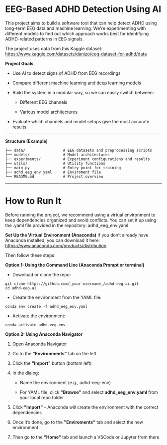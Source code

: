 # EEG-Based ADHD Detection Using AI

This project aims to build a software tool that can help detect ADHD using long-term EEG data and machine learning. We're experimenting with different models to find out which approach works best for identifying ADHD-related patterns in EEG signals.

The project uses data from this Kaggle dataset:
https://www.kaggle.com/datasets/danizo/eeg-dataset-for-adhd/data

**Project Goals**
   - Use AI to detect signs of ADHD from EEG recordings

  - Compare different machine learning and deep learning models

  - Build the system in a modular way, so we can easily switch between:

    - Different EEG channels

    - Various model architectures

  - Evaluate which channels and model setups give the most accurate results
***

**Structure (Example)**
```
├── data/                 # EEG datasets and preprocessing scripts
├── models/               # Model architectures
├── experiments/          # Experiment configurations and results
├── utils/                # Utility functions
├── main.py               # Entry point for training
├── adhd_eeg_env.yaml     # Enviroment file
└── README.md             # Project overview
```
---
# How to Run It
Before running the project, we recommend using a virtual environment to keep dependencies organized and avoid conflicts. You can set it up using the .yaml file provided in the repository: adhd_eeg_env.yaml.

**Set Up the Virtual Environment (Anaconda)**
If you don’t already have Anaconda installed, you can download it here:
https://www.anaconda.com/products/distribution

Then follow these steps:

**Option 1: Using the Command Line (Anaconda Prompt or terminal)**
- Download or clone the repo:

```
git clone https://github.com/_your-username_/adhd-eeg-ai.git
cd adhd-eeg-ai
```

- Create the environment from the YAML file:

```
conda env create -f adhd_eeg_env.yaml
```

- Activate the environment:

```
conda activate adhd-eeg-env
```

**Option 2: Using Anaconda Navigator**
1. Open Anaconda Navigator

2. Go to the **"Environments"** tab on the left

3. Click the **"Import"** button (bottom left)

4. In the dialog:

   - Name the environment (e.g., adhd-eeg-env)

   - For YAML file, click **"Browse"** and select **adhd_eeg_env.yaml** from your local repo folder

5. Click **"Import"** - Anaconda will create the environment with the correct dependencies

6. Once it’s done, go to the **"Enviroments"** tab and select the new environment
   
7. Then go to the **"Home"** tab and launch a VSCode or Jupyter from there
